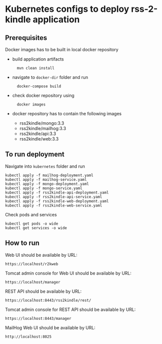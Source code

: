 Kubernetes configs to deploy rss-2-kindle application
====================================================

## Prerequisites

Docker images has to be built in local docker repository 
* build application artifacts
     
        mvn clean install
     
* navigate to `docker-dir` folder and run
    
        docker-compose build
            
* check docker repository using
            
        docker images
            
* docker repository has to contain the following images
    * rss2kindle/mongo:3.3
    * rss2kindle/mailhog:3.3
    * rss2kindle/api:3.3
    * rss2kindle/web:3.3

## To run deployment

Navigate into `kubernetes` folder and run 

    kubectl apply -f mailhog-deployment.yaml
    kubectl apply -f mailhog-service.yaml
    kubectl apply -f mongo-deployment.yaml
    kubectl apply -f mongo-service.yaml
    kubectl apply -f rss2kindle-api-deployment.yaml
    kubectl apply -f rss2kindle-api-service.yaml
    kubectl apply -f rss2kindle-web-deployment.yaml
    kubectl apply -f rss2kindle-web-service.yaml
    
Check pods and services
    
    kubectl get pods -o wide
    kubectl get services -o wide
    
## How to run

Web UI should be available by URL:

    https://localhost/r2kweb
        
Tomcat admin console for Web UI should be available by URL:
        
    https://localhost/manager
        
REST API should be available by URL:
       
    https://localhost:8443/rss2kindle/rest/

Tomcat admin console for REST API should be available by URL:
        
    https://localhost:8443/manager
        
MailHog Web UI should be available by URL:
        
    http://localhost:8025    